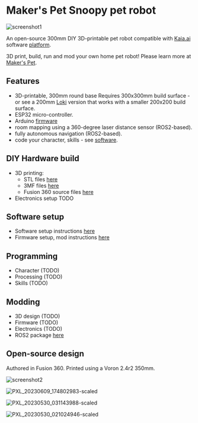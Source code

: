 # Maker's Pet Snoopy pet robot

![screenshot1](https://github.com/makerspet/kaiaai_snoopy/assets/143911662/7cb95c4c-3b06-4502-b9aa-d4a8d713990e)

An open-source 300mm DIY 3D-printable pet robot compatible with [Kaia.ai](https://kaia.ai) software [platform](https://github.com/kaiaai/).

3D print, build, run and mod your own home pet robot! Please learn more at [Maker's Pet](https://makerspet.com).

## Features
- 3D-printable, 300mm round base
  Requires 300x300mm build surface - or see a 200mm [Loki](https://github.com/makerspet/kaiaai_loki)
version that works with a smaller 200x200 build surface.
- ESP32 micro-controller.
- Arduino [firmware](https://github.com/makerspet/kaiaai_snoopy/tree/main/firmware)
- room mapping using a 360-degree laser distance sensor (ROS2-based).
- fully autonomous navigation (ROS2-based).
- code your character, skills - see [software](https://kaia.ai).

## DIY Hardware build
- 3D printing:
  - STL files [here](https://github.com/makerspet/kaiaai_snoopy/tree/main/hardware/stl/)
  - 3MF files [here](https://github.com/makerspet/kaiaai_snoopy/tree/main/hardware/3mf/)
  - Fusion 360 source files [here](https://github.com/makerspet/kaiaai_snoopy/tree/main/hardware/fusion360)
- Electronics setup TODO

## Software setup
- Software setup instructions [here](https://github.com/makerspet/kaiaai_snoopy/tree/main/config)
- Firmware setup, mod instructions [here](https://github.com/makerspet/kaiaai_snoopy/tree/main/firmware/)

## Programming
- Character (TODO)
- Processing (TODO)
- Skills (TODO)

## Modding
- 3D design (TODO)
- Firmware (TODO)
- Electronics (TODO)
- ROS2 package [here](https://github.com/makerspet/kaiaai_snoopy/tree/main/urdf)

## Open-source design
Authored in Fusion 360. Printed using a Voron 2.4r2 350mm.

![screenshot2](https://github.com/makerspet/kaiaai_snoopy/assets/143911662/11cb3721-ff3d-4806-9010-25725e0a10e3)

![PXL_20230609_174802983-scaled](https://github.com/makerspet/kaiaai_snoopy/assets/143911662/689842a7-321f-4944-9b04-38ad58f68a2c)

![PXL_20230530_031143988-scaled](https://github.com/makerspet/kaiaai_snoopy/assets/143911662/89042e18-19d9-468f-8df3-c9fcf912ba8f)

![PXL_20230530_021024946-scaled](https://github.com/makerspet/kaiaai_snoopy/assets/143911662/f9d9d3c2-3dc0-4658-9df7-80dd81a843b6)
